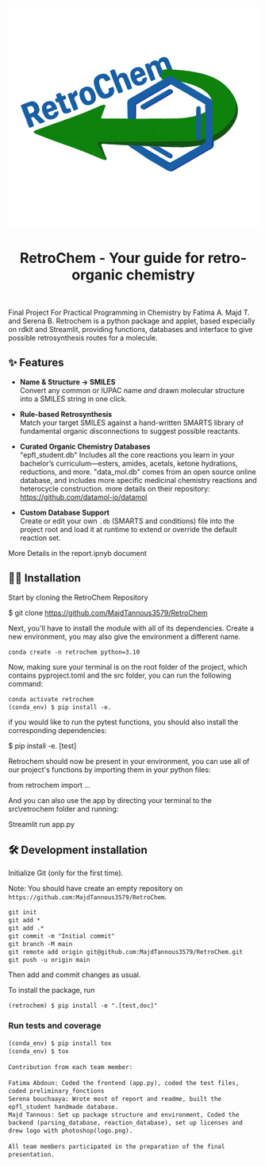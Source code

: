 ![Project Logo](./src/retrochem/logo.png)


<h1 align="center">
RetroChem - Your guide for retro-organic chemistry
</h1>

<br>


Final Project For Practical Programming in Chemistry by Fatima A. Majd T. and Serena B.
Retrochem is a python package and applet, based especially on rdkit and Streamlit, providing functions, databases and interface to give possible retrosynthesis routes for a molecule.

## ✨ Features

- **Name & Structure → SMILES**  
  Convert any common or IUPAC name *and* drawn molecular structure into a SMILES string in one click.

- **Rule-based Retrosynthesis**  
  Match your target SMILES against a hand-written SMARTS library of fundamental organic disconnections to suggest possible reactants.

- **Curated Organic Chemistry Databases**  
  "epfl_student.db" Includes all the core reactions you learn in your bachelor’s curriculum—esters, amides, acetals, ketone hydrations, reductions, and more.
  "data_mol.db" comes from an open source online database, and includes more specific medicinal chemistry reactions and heterocycle construction. more details on their repository: https://github.com/datamol-io/datamol

- **Custom Database Support**  
  Create or edit your own `.db` (SMARTS and conditions) file into the project root and load it at runtime to extend or override the default reaction set.

More Details in the report.ipnyb document 


## 👩‍💻 Installation

Start by cloning the RetroChem Repository

$ git clone https://github.com/MajdTannous3579/RetroChem

Next, you'll have to install the module with all of its dependencies. Create a new environment, you may also give the environment a different name. 

```
conda create -n retrochem python=3.10 
```

Now, making sure your terminal is on the root folder of the project, which contains pyproject.toml and the src folder, you can run the following command:

```
conda activate retrochem
(conda_env) $ pip install -e.
```

if you would like to run the pytest functions, you should also install the corresponding dependencies:

$ pip install -e. [test]

Retrochem should now be present in your environment, you can use all of our project's functions by importing them in your python files:

from retrochem import ...

And you can also use the app by directing your terminal to the src\retrochem folder and running:

Streamlit run app.py

## 🛠️ Development installation

Initialize Git (only for the first time). 

Note: You should have create an empty repository on `https://github.com:MajdTannous3579/RetroChem`.

```
git init
git add * 
git add .*
git commit -m "Initial commit" 
git branch -M main
git remote add origin git@github.com:MajdTannous3579/RetroChem.git 
git push -u origin main
```

Then add and commit changes as usual. 

To install the package, run

```
(retrochem) $ pip install -e ".[test,doc]"
```

### Run tests and coverage

```
(conda_env) $ pip install tox
(conda_env) $ tox

Contribution from each team member:

Fatima Abdoun: Coded the frontend (app.py), coded the test files, coded preliminary_fonctions 
Serena bouchaaya: Wrote most of report and readme, built the epfl_student handmade database.
Majd Tannous: Set up package structure and environment, Coded the backend (parsing_database, reaction_database), set up licenses and drew logo with photoshop(logo.png).

All team members participated in the preparation of the final presentation.